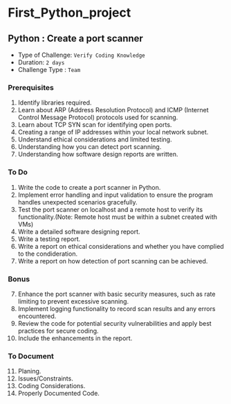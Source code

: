 # First_Python_project

## Python : Create a port scanner

- Type of Challenge: `Verify Coding Knowledge` 
- Duration: `2 days`
- Challenge Type : `Team`

### Prerequisites

1. Identify libraries required.
2. Learn about ARP (Address Resolution Protocol) and ICMP (Internet Control Message Protocol) protocols used for scanning. 
3. Learn about TCP SYN scan for identifying open ports.
4. Creating a range of IP addresses within your local network subnet.
5. Understand ethical considerations and limited testing.
6. Understanding how you can detect port scanning.
7. Understanding how software design reports are written.


### To Do

1. Write the code to create a port scanner in Python.
2. Implement error handling and input validation to ensure the program handles unexpected scenarios gracefully.
2. Test the port scanner on localhost and a remote host to verify its functionality.(Note: Remote host must be within a subnet created with VMs)
3. Write a detailed software designing report.
4. Write a testing report.
5. Write a report on ethical considerations and whether you have complied to the condideration.
6. Write a report on how detection of port scanning can be achieved.

### Bonus

7. Enhance the port scanner with basic security measures, such as rate limiting to prevent excessive scanning.
8. Implement logging functionality to record scan results and any errors encountered.
9. Review the code for potential security vulnerabilities and apply best practices for secure coding.
10. Include the enhancements in the report.

### To Document

11. Planing.
12. Issues/Constraints.
13. Coding Considerations.
14. Properly Documented Code.




